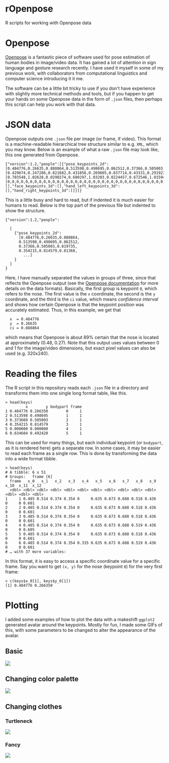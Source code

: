 # rOpenpose
R scripts for working with Openpose data


# Openpose
[Openpose](https://github.com/CMU-Perceptual-Computing-Lab/openpose/blob/master/README.md) is a fantastic piece of software used for pose estimation of human bodies in image/video data. It has gained a lot of attention in sign language and gesture research recently. I have used it myself in some of my previous work, with collaborators from computational linguistics and computer science introducing it it me.

The software can be a little bit tricky to use if you don't have experience with slightly more technical methods and tools, but if you happen to get your hands on some Openpose data in the form of `.json` files, then perhaps this script can help you work with that data.

# JSON data
Openpose outputs one `.json` file per image (or frame, if video). This format is a machine-readable hierarchical tree structure similar to e.g. `XML`, which you may know. Below is an example of what a raw `.json` file may look like, this one generated from Openpose.

```
{"version":1.2,"people":[{"pose_keypoints_2d":[0.484776,0.26635,0.888864,0.513598,0.498695,0.862512,0.37366,0.505003,0.819735,0.354215,0.814579,0.81368,0,0,0,0.634604,0.49242,0.893202,0.67313,0.801499,0.875049,0.687583,1.01459,0.106705,0.518418,1.01446,0.173554,0.436293,1.0145,0.209211,0,0,0,0,0,0,0.600737,1.01448,0.210966,0,0,0,0,0,0,0.455769,0.234105,0.909734,0.5185,0.227986,0.976331,0.431598,0.28569,0.853877,0.562036,0.27947,0.951146,0,0,0,0,0,0,0,0,0,0,0,0,0,0,0,0,0,0],"face_keypoints_2d":[0.429674,0.247286,0.821682,0.431856,0.269605,0.837714,0.43331,0.291923,0.808108,0.438399,0.314242,0.788037,0.444215,0.33365,0.781932,0.451485,0.354998,0.77055,0.463118,0.369554,0.733813,0.479112,0.379257,0.810471,0.496561,0.380228,0.808284,0.514009,0.378287,0.764461,0.52855,0.365672,0.734319,0.54309,0.353057,0.733609,0.553268,0.33462,0.745657,0.558357,0.315212,0.734339,0.561266,0.292894,0.808568,0.561266,0.268634,0.800876,0.561266,0.244375,0.771205,0.439126,0.216234,0.866277,0.446396,0.20653,0.830789,0.456574,0.201678,0.947456,0.46748,0.201678,0.955243,0.477658,0.20653,0.867206,0.497288,0.202649,0.877945,0.507466,0.196826,0.856603,0.518371,0.193915,0.846824,0.52855,0.198767,0.771201,0.537274,0.209441,0.748339,0.487836,0.23176,0.860272,0.488563,0.244375,0.866484,0.48929,0.255049,0.92679,0.490017,0.264753,0.850179,0.479112,0.28416,0.856892,0.484928,0.286101,0.95299,0.491471,0.286101,0.984882,0.497288,0.28416,0.907035,0.503104,0.280279,0.894254,0.451485,0.237582,0.898252,0.457301,0.23273,0.940305,0.466026,0.23273,0.876616,0.471842,0.238553,0.831384,0.465299,0.240493,0.891729,0.457301,0.240493,0.967782,0.506012,0.23273,0.846213,0.512555,0.225938,0.862929,0.519825,0.225938,0.953254,0.526368,0.23273,0.972003,0.520552,0.234671,0.928373,0.513282,0.235642,0.877658,0.473296,0.322005,0.886162,0.479839,0.310361,0.983168,0.487836,0.303568,0.856777,0.493652,0.304538,0.836473,0.498015,0.302598,0.898414,0.508193,0.30842,0.900247,0.514736,0.317153,0.913772,0.50892,0.325887,0.911326,0.502377,0.331709,0.93155,0.495834,0.332679,0.907686,0.488563,0.332679,0.888446,0.479839,0.329768,0.876912,0.477658,0.320064,0.87534,0.488563,0.312301,0.82797,0.494379,0.312301,0.83155,0.500923,0.310361,0.849198,0.511828,0.317153,0.895586,0.50165,0.322005,0.821763,0.495107,0.322975,0.852344,0.488563,0.322005,0.82782,0.462391,0.234671,0.893625,0.515463,0.23079,0.909055],"hand_left_keypoints_2d":[0.703548,1.02628,0.0290274,0.680297,1.03203,0.0224457,0.672546,1.01594,0.0196746,0.664795,1.07111,0.0137579,0.688047,1.07111,0.00761758,0.662212,1.06996,0.0161054,0.672546,1.0918,0.00972549,0.683741,1.0941,0.00883762,0.702687,1.0964,0.0062458,0.657906,1.06996,0.00925856,0.68288,1.0941,0.00670404,0.687186,1.09525,0.00716413,0.68977,1.0941,0.00508804,0.652739,1.07111,0.00874699,0.688908,1.0964,0.00834783,0.690631,1.09755,0.00914332,0.695798,1.0964,0.00622155,0.724217,1.09755,0.0108499,0.722494,1.07456,0.00833941,0.706132,1.0987,0.00835385,0.713021,1.09525,0.0064826],"hand_right_keypoints_2d":[0,0,0,0,0,0,0,0,0,0,0,0,0,0,0,0,0,0,0,0,0,0,0,0,0,0,0,0,0,0,0,0,0,0,0,0,0,0,0,0,0,0,0,0,0,0,0,0,0,0,0,0,0,0,0,0,0,0,0,0,0,0,0],"pose_keypoints_3d":[],"face_keypoints_3d":[],"hand_left_keypoints_3d":[],"hand_right_keypoints_3d":[]}]}
```

This is a little busy and hard to read, but if indented it is much easier for humans to read. Below is the top part of the previous file but indented to show the structure.

```
{"version":1.2,"people":

  [
    {"pose_keypoints_2d":
      [0.484776,0.26635,0.888864,
      0.513598,0.498695,0.862512,
      0.37366,0.505003,0.819735,
      0.354215,0.814579,0.81368,
        ...]
    }
  ]
}
```

Here, I have manually separated the values in groups of three, since that reflects the Openpose output (see the [Openpose documentation](https://github.com/CMU-Perceptual-Computing-Lab/openpose/blob/master/doc/output.md) for more details on the data formats). Basically, the first group is keypoint `0`, which refers to the nose. The first value is the `x` coordinate, the second is the `y` coordinate, and the third is the `ci` value, which means _confidence interval_ and shows how certain Openpose is that the keypoint position was accurately estimated. Thus, in this example, we get that 
    
      x  = 0.484776
      y  = 0.26635
      ci = 0.888864
      
which means that Openpose is about 89% certain that the nose is located at approximately (0.48, 0.27). Note that this output uses values between 0 and 1 for the image/video dimensions, but exact pixel values can also be used (e.g. 320x240).

# Reading the files
The R script in this repository reads each `.json` file in a directory and transforms them into one single long format table, like this.

```
> head(keys)
         x        y bodypart frame
1 0.484776 0.266350        0     1
2 0.513598 0.498695        1     1
3 0.373660 0.505003        2     1
4 0.354215 0.814579        3     1
5 0.000000 0.000000        4     1
6 0.634604 0.492420        5     1
```

This can be used for many things, but each individual keypoint (or `bodypart`, as it is rendered here) gets a separate row. In some cases, it may be easier to read each frame as a single row. This is done by transforming the data into a wide format tibble.

```
> head(keys)
# A tibble: 6 x 51
# Groups:   frame [6]
  frame   x_0   x_1   x_2   x_3   x_4   x_5   x_6   x_7   x_8   x_9  x_10  x_11  x_12
  <dbl> <dbl> <dbl> <dbl> <dbl> <dbl> <dbl> <dbl> <dbl> <dbl> <dbl> <dbl> <dbl> <dbl>
1     1 0.485 0.514 0.374 0.354 0     0.635 0.673 0.688 0.518 0.436     0     0 0.601
2     2 0.485 0.514 0.374 0.354 0     0.635 0.673 0.688 0.518 0.436     0     0 0.601
3     3 0.485 0.514 0.374 0.354 0     0.635 0.673 0.688 0.518 0.436     0     0 0.601
4     4 0.485 0.514 0.374 0.354 0     0.635 0.673 0.688 0.519 0.436     0     0 0.605
5     5 0.485 0.514 0.374 0.354 0     0.635 0.673 0.688 0.518 0.436     0     0 0.601
6     6 0.485 0.514 0.374 0.354 0.335 0.635 0.673 0.688 0.519 0.436     0     0 0.601
# … with 37 more variables:

```

In this format, it is easy to access a specific coordinate value for a specific frame. Say you want to get `(x, y)` for the nose (keypoint `0`) for the very first frame:

```
> c(keys$x_0[1], keys$y_0[1])
[1] 0.484776 0.266350
```

# Plotting
I added some examples of how to plot the data with a makeshift `ggplot2` generated avatar around the keypoints. Mostly for fun, I made some GIFs of this, with some parameters to be changed to alter the appearance of the avatar.

## Basic
![](https://raw.githubusercontent.com/borstell/rOpenpose/master/openpose_pers0.gif)

## Changing color palette
![](https://raw.githubusercontent.com/borstell/rOpenpose/master/openpose_pers1.gif)

## Changing clothes

### Turtleneck
![](https://raw.githubusercontent.com/borstell/rOpenpose/master/openpose_pers2.gif)

### Fancy
![](https://raw.githubusercontent.com/borstell/rOpenpose/master/openpose_pers3.gif)


